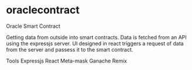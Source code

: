 # oraclecontract
Oracle Smart Contract

Getting data from outside into smart contracts. Data is fetched from an API using the expressjs server. UI designed in react triggers a request of data from the server and passess it to the smart contract.

Tools
Expressjs
React
Meta-mask
Ganache
Remix
